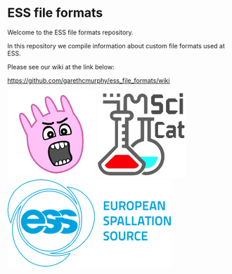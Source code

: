 # ESS file formats



Welcome to the ESS file formats repository.

In this repository we compile information about custom file formats used at ESS.

Please see our wiki at the link below:

https://github.com/garethcmurphy/ess_file_formats/wiki



![DMSC](assets/screamingudder.png) ![DMSC](assets/SciCat.png) ![DMSC](assets/esslogo.png)
